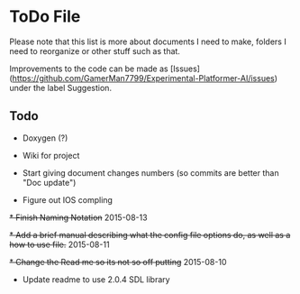 # ToDo File

Please note that this list is more about documents I need to make, folders I need to reorganize or other stuff such as that.

Improvements to the code can be made as [Issues] (https://github.com/GamerMan7799/Experimental-Platformer-AI/issues) under the label Suggestion.

## Todo

* Doxygen (?)

* Wiki for project

* Start giving document changes numbers (so commits are better than "Doc update")

* Figure out IOS compling 

~~* Finish Naming Notation~~ 2015-08-13

~~* Add a brief manual describing what the config file options do, as well as a how to use file.~~ 2015-08-11

~~* Change the Read me so its not so off putting~~ 2015-08-10

* Update readme to use 2.0.4 SDL library 
